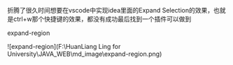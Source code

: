折腾了很久时间想要在vscode中实现idea里面的Expand Selection的效果，也就是ctrl+w那个快捷键的效果，都没有成功最后找到一个插件可以做到

expand-region

![expand-region](F:\HuanLiang Ling for University\JAVA_WEB\md_image\expand-region.png)

